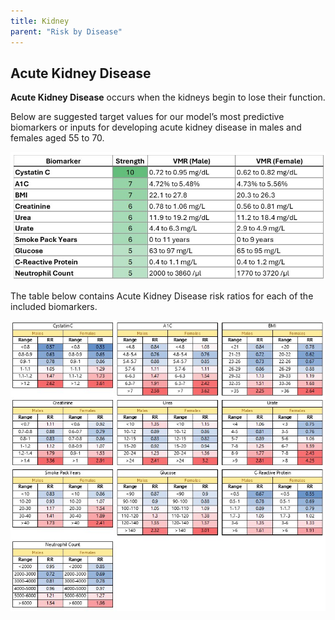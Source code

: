```yaml
---
title: Kidney
parent: "Risk by Disease"
---
```



## Acute Kidney Disease


**Acute Kidney Disease** occurs when the kidneys begin to lose their function.


Below are suggested target values for our model’s most predictive biomarkers or inputs for developing acute kidney disease in males and females aged 55 to 70.


![Kidneyvmr](/assets/images/table_renal.jpg)


The table below contains Acute Kidney Disease risk ratios for each of the included biomarkers.


![Kidneyrr](/assets/images/disease_rr_renal.jpg)


